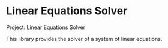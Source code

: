 # Linear Equations Solver

Project: Linear Equations Solver

This library provides the solver of a system of linear equations.
